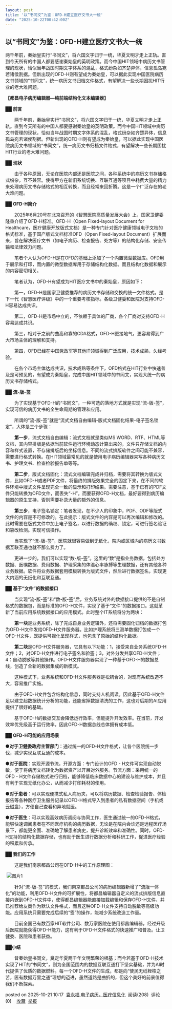 ```yaml
---
layout: post
title: '以“书同文”为鉴：OFD-H建立医疗文书大一统'
date: "2025-10-22T00:42:00Z"
---
```

以“书同文”为鉴：OFD-H建立医疗文书大一统
-----------------------

两千年前，秦始皇实行“书同文”，将六国文字归于一统，华夏文明才走上正轨。直到今天所有的中国人都要感谢秦始皇的英明政策。而今中国HIT领域中病历文书管理的现状，恰似当年战国时期文字体系的混乱，格式纷杂如齐楚异体，信息孤岛宛若诸侯割据。但新出现的OFD-H则有望成为秦始皇，可以据此实现中国医院病历文书领域的“书同文”，统一病历文书归档文件格式，有望解决一些长期困扰HIT行业的老大难问题。

**【都昌电子病历编辑器—纯前端结构化文本编辑器】**

██ **前言**

　　两千年前，秦始皇实行“书同文”，将六国文字归于一统，华夏文明才走上正轨。直到今天所有的中国人都要感谢秦始皇的英明政策。而今中国HIT领域中病历文书管理的现状，恰似当年战国时期文字体系的混乱，格式纷杂如齐楚异体，信息孤岛宛若诸侯割据。但新出现的OFD-H则有望成为秦始皇，可以据此实现中国医院病历文书领域的“书同文”，统一病历文书归档文件格式，有望解决一些长期困扰HIT行业的老大难问题。

██ **现状**

　　由于各种原因，无论在医院内部还是医院之间，各种系统中的病历文书存储格式纷杂，互不兼容。使得甲方在新旧系统切换、互联互通等项目中耗费大量的精力来处理病历文书存储格式的相互转换，而且经常来回折腾。这是一个广泛存在的老大难问题。

██ **OFD-H简介**

　　2025年6月20号在北京召开的《智慧医院高质量发展大会》上，国家卫健委隆重介绍了OFD-H标准。OFD-H（Open Fixed-layout Document for Healthcare，医疗健康开放版式文档）是一种专门针对医疗健康领域电子文档的格式标准，基于国产版式文档标准OFD（Open Fixed-layout Document）扩展而来，旨在解决医疗文书（如电子病历、检查报告、处方等）的结构化存储、安全传输和法律效力问题。

　　笔者个人认为OFD-H是在OFD的基础上添加了一个内置微型数据库。OFD用于展示和打印，而内置的微型数据库用于存储结构化数据。而且结构化数据和展示的内容密切相关。

　　笔者认为，OFD-H有望成为HIT医疗文书中的秦始皇，原因如下：

　　第一，OFD-H是国家卫健委推荐的病历文书存储和交换的统一文件格式。是下一代《智慧医疗评级》中的一个重要考核指标。各级卫健委和医院对支持OFD-H容易达成共识。

　　第二，OFD-H是市场中立的，不依赖于具体的厂商，各个厂商对支持OFD-H容易达成共识。

　　第三，相对于之前的曲高和寡的CDA格式，OFD-H更接地气，更容易得到广大市场主体的理解和支持。

　　第四，OFD已经在中国党政军等其他IT领域得到广泛应用，技术成熟，久经考验。

　　在各个市场主体达成共识，技术成熟等条件下，OFD格式在HIT行业中快速普及是可预见的，有望成为秦始皇，完成中国HIT领域中的书同文，实现大统一的病历文书存储格式。

██ **流-版-签**

　　为了实现基于OFD-H的“书同文”，一种可选的落地方式就是实现“流-版-签”，实现可信的病历文书的全生命周期的管理和应用。

　　所谓的“流-版-签”就是“流式文档自由编辑-版式文档固化结果-电子签名锁定”，大体是三个步骤：

　　**第一步**，流式文档自由编辑：流式文档就是类似MS WORD、RTF、HTML等文档，其内容排版是依据当前软件运行环境动态计算出来的，文件只存储文档的内容和样式设置，不存储排版后的坐标信息。不同的流式排版软件之间可能不兼容，需要进行格式转换。在HIT领域最常见的就是使用电子病历编辑器来写各种病历文书、护理文书、检查检验报告单等等。

　　**第二步**，版式文档固化：流式文档编辑完成并归档，需要将其转换为版式文件，比如OFD-H或者PDF文件，将最终的排版效果完全的固定下来，在不同的软件环境中版式文件呈现完全一致的显示和打印结果。需要注意，基于已有的PDF文件只能转换为OFD文件，而丢失“-H”。而要获得OFD-H文档，最好要得到病历编辑器的原生支持，否则需要补录大量的额外的信息。

　　**第三步**，电子签名锁定：笔者发现，在不少人的印象中，PDF、ODF等版式文件的内容是不可修改的。在此提示：版式文件的内容是可以再次编辑和修改的。此时需要在版式文件中加上电子签名，以进行数据的确权、锁定，可进行签名验证和篡改检测。实现可信操作。

　　当实现了“流-版-签”，医院就很容易做到无纸化，院内或区域内的病历文书数据互联互通也就不那么费力了。

　　更进一步的，我们可以实现“数-版-签”。这里的“数”是指业务数据，包括处方数据、医嘱数据、费用数据、护理采集的体温心率脉搏等生理数据，还有其他各种业务数据。软件将业务数据套用模板转换为版式文件，然后进行数据签名，实现更大内涵的无纸化和互联互通。

██ **基于“文件”的数据接口**

　　当实现“流-版-签”和“数-版-签”后，业务系统对外的数据接口提供的不是自制格式的数据包，而是标准的OFD-H文件，实现了基于“文件”的数据接口。这就革新了当前应用系统数据接口的应用模式。此时整个IT系统将分为两块：

　　**第一块**是业务系统，除了完成自身业务逻辑外，还将需要固化归档的数据打包为OFD-H文件发给OFD-H文件服务器。比如护理系统将三测单数据打包成一个OFD-H文件，既提供可视化呈现样式，也包含了原始的结构化数据。

　　**第二块**是OFD-H文件服务器，它具有以下功能：1，接受来自业务系统OFD-H文件；2，对OFD-H文件进行电子签名和验签；3，对外分发共享OFD-H文件；4：自动脱敏等其他操作。OFD-H文件服务器实现了一种基于OFD-H的数据总线，创造了全新的数据集成的新模式。

　　这种模式下，业务系统和OFD-H文件服务器是松耦合的，对现有系统改造不大，容易推广实施。

　　由于OFD-H文件包含结构化信息，同时支持人机阅读。因此基于OFD-H文件足以建立起数据统计分析的功能，还能省掉数据清洗的工作，这也对后期的AI应用提供了很好的基础。

　　基于OFD-H的数据交互会降低运行效率，但能提升开发效率。在当前，开发效率优先级高于运行效率，因此OFD-H数据总线总体拥有成本低。

██ **OFD-H可能的应用场景**

●**对于卫健委政府主管部门**：通过统一的OFD-H文件格式，让各个医院统一步伐，减少实现互联互通的成本。

●**对于医院**：实现开源节流，开源方面：专门设计的OFD - H文件可实现自动脱敏，便于将病历文档转化为数据资产以开展对外服务。节流方面：采用统一的OFD - H文件存储格式进行归档，能够降低临床数据中心的建设与维护成本，并且有利于实现无纸化办公，从而减少打印耗材的使用。

●**对于患者**：可以实现便携式私人病历夹，可以将病历数据、检查检验报告、体检报告等各种医疗卫生服务记录以OFD-H格式导入到患者的私有数据空间（手机或云磁盘），方便自己查看和异地就医。

●**对于医生**：可以实现高效病历调阅与协同工作，医生通过统一的OFD-H格式，能够快速调阅患者在不同医疗机构的病历数据，无论是在院内会诊还是远程医疗场景下，都能更全面、准确地了解患者病史，提升诊断效率和准确性。同时，OFD-H支持的结构化数据存储，也有助于医生进行数据分析和科研工作，促进医疗经验的积累和传承。

██ **我们的工作**

　　这是我们南京都昌公司在OFD-H中的工作原理图：

 ![图片1](https://img2024.cnblogs.com/blog/12406/202510/12406-20251021101237748-1882823664.png)

　　针对“流-版-签”的模式，我们南京都昌公司的病历编辑器新增了“流版一体化”的功能，利用OFD-H文件的可扩展性，将都昌编辑器自定义的流式排版信息直接内嵌到OFD-H文件中，使得都昌编辑器能直接加载编辑和保存OFD-H文件，并已推荐给友商作为默认文件格式，而且这种OFD-H文件支持自动脱敏等高级功能。应用系统只需要完成后续的“签”的操作，能减少系统改造工作量。

　　目前全国已有数百家HIT软件公司、数万家医院在使用都昌编辑器，经过升级后医院就能获得OFD-H能力，这有利于OFD-H文件格式的快速推广和普及。让卫健委、医院和患者获益。

██**小结**  

　　昔秦始皇书同文，奠定华夏两千年文明繁荣的根基；而今若基于OFD-H技术实现了HIT的“书同文”，则为全国范围内的数据互联互通打下坚实基础，并为AI时代提供了优质的数据燃料。每一个OFD-H文件的生成，都是向“使民无纸桎梏之苦，医有数据万里之通”理想的迈进，虽然道路是曲折的，但这个美好的前景值得我们不断探索。

posted on 2025-10-21 10:17  [袁永福 电子病历，医疗信息化](https://www.cnblogs.com/xdesigner)  阅读(208)  评论(0)    [收藏](javascript:void\(0\))  [举报](javascript:void\(0\))